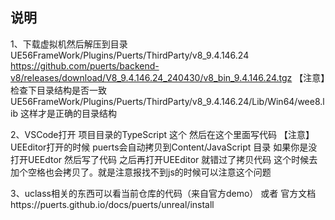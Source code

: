 ## 说明
1、下载虚拟机然后解压到目录UE56FrameWork/Plugins/Puerts/ThirdParty/v8_9.4.146.24
https://github.com/puerts/backend-v8/releases/download/V8_9.4.146.24_240430/v8_bin_9.4.146.24.tgz
【注意】检查下目录结构是否一致  UE56FrameWork/Plugins/Puerts/ThirdParty/v8_9.4.146.24/Lib/Win64/wee8.lib 这样才是正确的目录结构

2、VSCode打开 项目目录的TypeScript 这个 然后在这个里面写代码
【注意】UEEditor打开的时候 puerts会自动拷贝到Content/JavaScript 目录   如果你是没打开UEEdtor  然后写了代码  之后再打开UEEditor 就错过了拷贝代码 这个时候去加个空格也会拷贝了。就是注意报找不到js的时候可以注意这个问题

3、uclass相关的东西可以看当前仓库的代码（来自官方demo） 或者 官方文档https://puerts.github.io/docs/puerts/unreal/install
